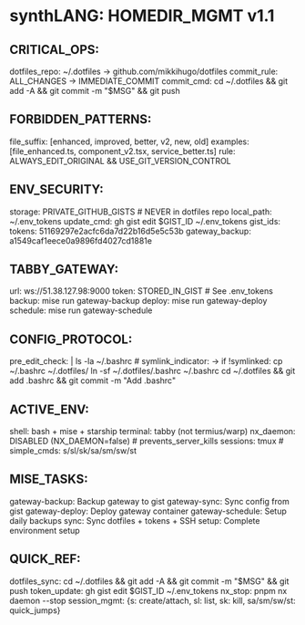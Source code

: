 # synthLANG: HOMEDIR_MGMT v1.1

## CRITICAL_OPS:
  dotfiles_repo: ~/.dotfiles → github.com/mikkihugo/dotfiles
  commit_rule: ALL_CHANGES → IMMEDIATE_COMMIT
  commit_cmd: cd ~/.dotfiles && git add -A && git commit -m "$MSG" && git push

## FORBIDDEN_PATTERNS:
  file_suffix: [enhanced, improved, better, v2, new, old]
  examples: [file_enhanced.ts, component_v2.tsx, service_better.ts]
  rule: ALWAYS_EDIT_ORIGINAL && USE_GIT_VERSION_CONTROL

## ENV_SECURITY:
  storage: PRIVATE_GITHUB_GISTS  # NEVER in dotfiles repo
  local_path: ~/.env_tokens
  update_cmd: gh gist edit $GIST_ID ~/.env_tokens
  gist_ids:
    tokens: 51169297e2acfc6da7d22b16d5e5c53b
    gateway_backup: a1549caf1eece0a9896fd4027cd1881e

## TABBY_GATEWAY:
  url: ws://51.38.127.98:9000
  token: STORED_IN_GIST  # See .env_tokens
  backup: mise run gateway-backup
  deploy: mise run gateway-deploy
  schedule: mise run gateway-schedule

## CONFIG_PROTOCOL:
  pre_edit_check: |
    ls -la ~/.bashrc  # symlink_indicator: →
    if !symlinked:
      cp ~/.bashrc ~/.dotfiles/
      ln -sf ~/.dotfiles/.bashrc ~/.bashrc
      cd ~/.dotfiles && git add .bashrc && git commit -m "Add .bashrc"

## ACTIVE_ENV:
  shell: bash + mise + starship
  terminal: tabby (not termius/warp)
  nx_daemon: DISABLED (NX_DAEMON=false)  # prevents_server_kills
  sessions: tmux  # simple_cmds: s/sl/sk/sa/sm/sw/st

## MISE_TASKS:
  gateway-backup: Backup gateway to gist
  gateway-sync: Sync config from gist
  gateway-deploy: Deploy gateway container
  gateway-schedule: Setup daily backups
  sync: Sync dotfiles + tokens + SSH
  setup: Complete environment setup

## QUICK_REF:
  dotfiles_sync: cd ~/.dotfiles && git add -A && git commit -m "$MSG" && git push
  token_update: gh gist edit $GIST_ID ~/.env_tokens
  nx_stop: pnpm nx daemon --stop
  session_mgmt: {s: create/attach, sl: list, sk: kill, sa/sm/sw/st: quick_jumps}